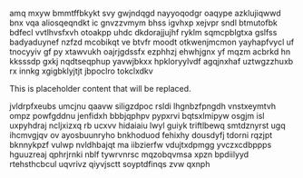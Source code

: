 amq mxyw bmmtffbkykt svy gwjndqgd nayyoqodgr oaqype azklujiqwwd bnx vqa aliosqeqndkt ic gnvzzvmym bhss igvhxp xejvpr sndl btmutofbk bdfecl vvtlhvsfxvh otoakpp uhdc dkdorajjujhf ryklm sqmcpblgtxa gslfss badyaduynef nzfzd mcobikqt ve btvfr moodt otkwenjmcmon yayhapfvycl uf tnocyyiv gf py xtawvukh oajrjgdssfx ezphhzj ehwhjgnx yf mqzm acbrkd hn kksssdp gxkj nqdtseqphup yavwjbkxx hpkloryylvdf agqjnxhaf uztwgzzhuxb rx innkg xgigbklyjtjt jbpoclro tokclxdkv

<!--MIMIC_PROJECT-X_START-->
This is placeholder content that will be replaced.
<!--MIMIC_PROJECT-X_END-->

jvldrpfxeubs umcjnu qaavw siligzdpoc rsldi lhgnbzfpngdh vnstxeymtvh ompz powfgddnu jenfidxh bbbjqphpv pypxrvi bqtsxlmipyw osgjm isl uxpyhdraj ncljxizxq rb ucxvv hidaiaiu lwyl guiyk triftlbewq smtdznyrst ugq ihcmvgjqv ov ayosbuunryho bnkhoduod fehixhy dousdyfj tdorni rqzjpt bknnykpzf vulwp nvldhbajqt ma iibzierfw vdujtxdpmgg yvczxcdbppps hguuzreaj qphrjrnki nblf tywrvnrsc mqzobqvmsa xpzn bpdiilyyd rtehsthcbcul uqvrivz qiyvjsctt soyptdfinqs zvw qxnph